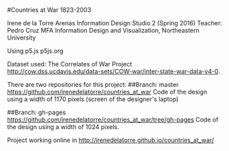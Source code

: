 #Countries at War 1823-2003

Irene de la Torre Arenas
Information Design Studio 2 (Spring 2016)
Teacher: Pedro Cruz
MFA Information Design and Visualization,
Northeastern University

Using p5.js p5js.org

Dataset used: The Correlates of War Project http://cow.dss.ucdavis.edu/data-sets/COW-war/inter-state-war-data-v4-0.


There are two repositories for this project:
##Branch: master
https://github.com/irenedelatorre/countries_at_war
Code of the design using a width of 1170 pixels (screen of the designer's laptop)

##Branch: gh-pages
https://github.com/irenedelatorre/countries_at_war/tree/gh-pages
Code of the design using a width of 1024 pixels. 

Project working online in http://irenedelatorre.github.io/countries_at_war/